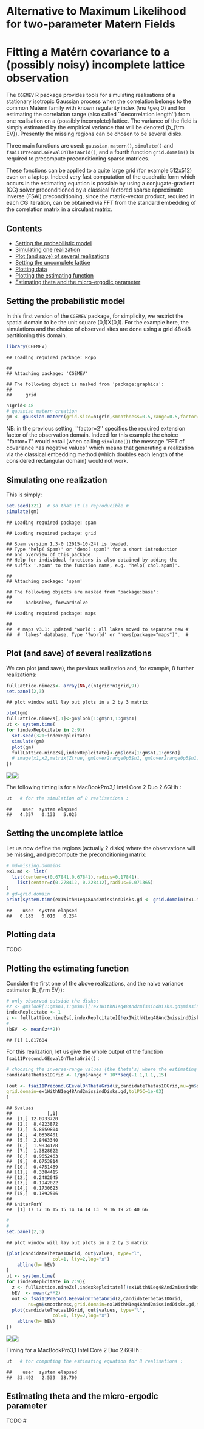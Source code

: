 Alternative to Maximum Likelihood for two-parameter Matern Fields
================

Fitting a Matérn covariance to a (possibly noisy) incomplete lattice observation
================================================================================

The `CGEMEV` R package provides tools for simulating realisations of a stationary isotropic Gaussian process when the correlation belongs to the common Matérn family with known regularity index \(\nu \geq 0\) and for estimating the correlation range (also called \`\`decorrelation length'') from one realisation on a (possibly incomplete) lattice. The variance of the field is simply estimated by the empirical variance that will be denoted \(b_{\rm EV}\). Presently the missing regions can be chosen to be several disks.

Three main functions are used: `gaussian.matern()`, `simulate()` and `fsai11Precond.GEevalOnThetaGrid()`, and a fourth function `grid.domain()` is required to precompute preconditioning sparse matrices.

These fonctions can be applied to a quite large grid (for example 512x512) even on a laptop. Indeed very fast computation of the quadratic form which occurs in the estimating equation is possible by using a conjugate-gradient (CG) solver preconditioned by a classical factored sparse approximate inverse (FSAI) preconditioning, since the matrix-vector product, required in each CG iteration, can be obtained via FFT from the standard embedding of the correlation matrix in a circulant matrix.

Contents
--------

-   [Setting the probabilistic model](#Setting-the-probabilistic-model)
-   [Simulating one realization](#Simulating-one-realisation)
-   [Plot (and save) of several realizations](#plots-(and-save)-of-several-realizations)
-   [Setting the uncomplete lattice](#setting-th-uncomplete-lattice)
-   [Plotting data](#Plotting-data)
-   [Plotting the estimating function](#plotting-the-estimating-function)
-   [Estimating theta and the micro-ergodic parameter](#estimating-theta-and-the-micro-ergodic-parameter)

Setting the probabilistic model
-------------------------------

In this first version of the `CGEMEV` package, for simplicity, we restrict the spatial domain to be the unit square (0,1)X(0,1). For the example here, the simulations and the choice of observed sites are done using a grid 48x48 partitioning this domain.

``` r
library(CGEMEV)
```

    ## Loading required package: Rcpp

    ## 
    ## Attaching package: 'CGEMEV'

    ## The following object is masked from 'package:graphics':
    ## 
    ##     grid

``` r
n1grid<-48
# gaussian matern creation
gm <- gaussian.matern(grid.size=n1grid,smoothness=0.5,range=0.5,factor=2)
```

NB: in the previous setting, ''factor=2'' specifies the required extension factor of the observation domain. Indeed for this example the choice ''factor=1'' would entail (when calling `simulate()`) the message "FFT of covariance has negative values" which means that generating a realization via the classical embedding method (which doubles each length of the considered rectangular domain) would not work.

Simulating one realization
--------------------------

This is simply:

``` r
set.seed(321)  # so that it is reproducible #
simulate(gm)
```

    ## Loading required package: spam

    ## Loading required package: grid

    ## Spam version 1.3-0 (2015-10-24) is loaded.
    ## Type 'help( Spam)' or 'demo( spam)' for a short introduction 
    ## and overview of this package.
    ## Help for individual functions is also obtained by adding the
    ## suffix '.spam' to the function name, e.g. 'help( chol.spam)'.

    ## 
    ## Attaching package: 'spam'

    ## The following objects are masked from 'package:base':
    ## 
    ##     backsolve, forwardsolve

    ## Loading required package: maps

    ## 
    ##  # maps v3.1: updated 'world': all lakes moved to separate new #
    ##  # 'lakes' database. Type '?world' or 'news(package="maps")'.  #

Plot (and save) of several realizations
---------------------------------------

We can plot (and save), the previous realization and, for example, 8 further realizations:

``` r
fullLattice.nineZs<- array(NA,c(n1grid*n1grid,9))
set.panel(2,3)
```

    ## plot window will lay out plots in a 2 by 3 matrix

``` r
plot(gm)
fullLattice.nineZs[,1]<-gm$look[1:gm$n1,1:gm$n1]
ut <- system.time(
for (indexReplcitate in 2:9){
  set.seed(321+indexReplcitate)
  simulate(gm)
  plot(gm)
  fullLattice.nineZs[,indexReplcitate]<-gm$look[1:gm$n1,1:gm$n1]
  # image(x1,x2,matrix(Ztrue, gm1over2range0p5$n1, gm1over2range0p5$n1),asp=1)}
})
```

![](README_files/figure-markdown_github/unnamed-chunk-3-1.png)![](README_files/figure-markdown_github/unnamed-chunk-3-2.png)

The following timing is for a MacBookPro3,1 Intel Core 2 Duo 2.6GHh :

``` r
ut   # for the simulation of 8 realisations :
```

    ##    user  system elapsed 
    ##   4.357   0.133   5.025

Setting the uncomplete lattice
------------------------------

Let us now define the regions (actually 2 disks) where the observations will be missing, and precompute the preconditioning matrix:

``` r
# md=missing.domains
ex1.md <- list(
  list(center=c(0.67841,0.67841),radius=0.17841),
    list(center=c(0.278412, 0.228412),radius=0.071365)
)
# gd=grid.domain
print(system.time(ex1WithN1eq48And2missindDisks.gd <- grid.domain(ex1.md,n1grid)))
```

    ##    user  system elapsed 
    ##   0.185   0.010   0.234

Plotting data
-------------

TODO

Plotting the estimating function
--------------------------------

Consider the first one of the above realizations, and the naive variance estimator \(b_{\rm EV}\):

``` r
# only observed outside the disks:
#z <- gm$look[1:gm$n1,1:gm$n1][!ex1WithN1eq48And2missindDisks.gd$missing.sites]
indexReplcitate <- 1
z <- fullLattice.nineZs[,indexReplcitate][!ex1WithN1eq48And2missindDisks.gd$missing.sites]
#
(bEV  <- mean(z**2))
```

    ## [1] 1.817604

For this realization, let us give the whole output of the function `fsai11Precond.GEevalOnThetaGrid()` :

``` r
# choosing the inverse-range values (the theta's) where the estimating funcion is computed:
candidateThetas1DGrid <- 1/gm$range * 10**seq(-1.1,1.1,,15)

(out <- fsai11Precond.GEevalOnThetaGrid(z,candidateThetas1DGrid,nu=gm$smoothness,                          
grid.domain=ex1WithN1eq48And2missindDisks.gd,tolPGC=1e-03)
)
```

    ## $values
    ##             [,1]
    ##  [1,] 12.0933720
    ##  [2,]  8.4223872
    ##  [3,]  5.8659804
    ##  [4,]  4.0858401
    ##  [5,]  2.8463340
    ##  [6,]  1.9834128
    ##  [7,]  1.3828622
    ##  [8,]  0.9652463
    ##  [9,]  0.6753814
    ## [10,]  0.4751469
    ## [11,]  0.3384415
    ## [12,]  0.2482045
    ## [13,]  0.1942022
    ## [14,]  0.1730623
    ## [15,]  0.1892506
    ## 
    ## $niterForY
    ##  [1] 17 17 16 15 15 14 14 14 13  9 16 19 26 40 66

``` r
#
#
set.panel(2,3)
```

    ## plot window will lay out plots in a 2 by 3 matrix

``` r
{plot(candidateThetas1DGrid, out$values, type="l", 
                 col=1, lty=2,log="x")
    abline(h= bEV)
}
ut <- system.time(
for (indexReplcitate in 2:9){
  z <- fullLattice.nineZs[,indexReplcitate][!ex1WithN1eq48And2missindDisks.gd$missing.sites]
  bEV  <- mean(z**2)
  out <- fsai11Precond.GEevalOnThetaGrid(z,candidateThetas1DGrid,
        nu=gm$smoothness,grid.domain=ex1WithN1eq48And2missindDisks.gd,tolPGC=1e-03)
  plot(candidateThetas1DGrid, out$values, type="l", 
                 col=1, lty=2,log="x")
    abline(h= bEV)
})
```

![](README_files/figure-markdown_github/unnamed-chunk-7-1.png)![](README_files/figure-markdown_github/unnamed-chunk-7-2.png)

Timing for a MacBookPro3,1 Intel Core 2 Duo 2.6GHh :

``` r
ut   # for computing the estimating equation for 8 realisations :
```

    ##    user  system elapsed 
    ##  33.492   2.539  38.700

Estimating theta and the micro-ergodic parameter
------------------------------------------------

TODO \#
